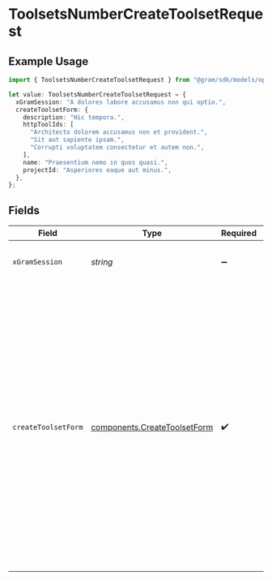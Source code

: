 # ToolsetsNumberCreateToolsetRequest

## Example Usage

```typescript
import { ToolsetsNumberCreateToolsetRequest } from "@gram/sdk/models/operations";

let value: ToolsetsNumberCreateToolsetRequest = {
  xGramSession: "A dolores labore accusamus non qui optio.",
  createToolsetForm: {
    description: "Hic tempora.",
    httpToolIds: [
      "Architecto dolorem accusamus non et provident.",
      "Sit aut sapiente ipsam.",
      "Corrupti voluptatem consectetur et autem non.",
    ],
    name: "Praesentium nemo in quos quasi.",
    projectId: "Asperiores eaque aut minus.",
  },
};
```

## Fields

| Field                                                                                                                                                                                                                                                                        | Type                                                                                                                                                                                                                                                                         | Required                                                                                                                                                                                                                                                                     | Description                                                                                                                                                                                                                                                                  | Example                                                                                                                                                                                                                                                                      |
| ---------------------------------------------------------------------------------------------------------------------------------------------------------------------------------------------------------------------------------------------------------------------------- | ---------------------------------------------------------------------------------------------------------------------------------------------------------------------------------------------------------------------------------------------------------------------------- | ---------------------------------------------------------------------------------------------------------------------------------------------------------------------------------------------------------------------------------------------------------------------------- | ---------------------------------------------------------------------------------------------------------------------------------------------------------------------------------------------------------------------------------------------------------------------------- | ---------------------------------------------------------------------------------------------------------------------------------------------------------------------------------------------------------------------------------------------------------------------------- |
| `xGramSession`                                                                                                                                                                                                                                                               | *string*                                                                                                                                                                                                                                                                     | :heavy_minus_sign:                                                                                                                                                                                                                                                           | Session header                                                                                                                                                                                                                                                               | A dolores labore accusamus non qui optio.                                                                                                                                                                                                                                    |
| `createToolsetForm`                                                                                                                                                                                                                                                          | [components.CreateToolsetForm](../../models/components/createtoolsetform.md)                                                                                                                                                                                                 | :heavy_check_mark:                                                                                                                                                                                                                                                           | N/A                                                                                                                                                                                                                                                                          | {<br/>"description": "Hic tempora.",<br/>"http_tool_ids": [<br/>"Architecto dolorem accusamus non et provident.",<br/>"Sit aut sapiente ipsam.",<br/>"Corrupti voluptatem consectetur et autem non."<br/>],<br/>"name": "Praesentium nemo in quos quasi.",<br/>"project_id": "Asperiores eaque aut minus."<br/>} |